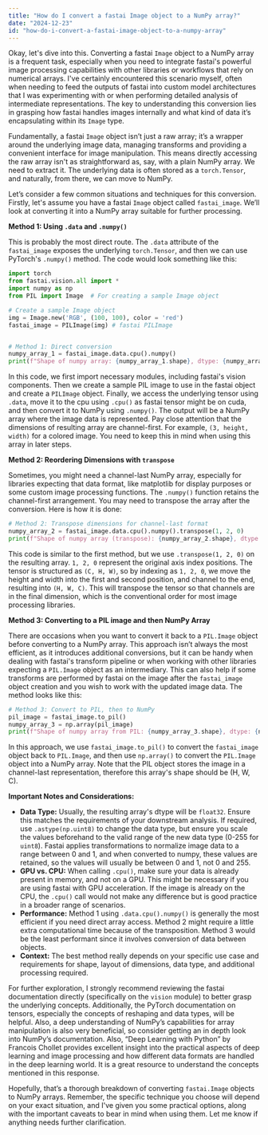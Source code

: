 ```yaml
---
title: "How do I convert a fastai Image object to a NumPy array?"
date: "2024-12-23"
id: "how-do-i-convert-a-fastai-image-object-to-a-numpy-array"
---
```


Okay, let's dive into this. Converting a fastai `Image` object to a NumPy array is a frequent task, especially when you need to integrate fastai's powerful image processing capabilities with other libraries or workflows that rely on numerical arrays. I've certainly encountered this scenario myself, often when needing to feed the outputs of fastai into custom model architectures that I was experimenting with or when performing detailed analysis of intermediate representations. The key to understanding this conversion lies in grasping how fastai handles images internally and what kind of data it’s encapsulating within its `Image` type.

Fundamentally, a fastai `Image` object isn’t just a raw array; it’s a wrapper around the underlying image data, managing transforms and providing a convenient interface for image manipulation. This means directly accessing the raw array isn't as straightforward as, say, with a plain NumPy array. We need to extract it. The underlying data is often stored as a `torch.Tensor`, and naturally, from there, we can move to NumPy.

Let’s consider a few common situations and techniques for this conversion. Firstly, let's assume you have a fastai `Image` object called `fastai_image`. We’ll look at converting it into a NumPy array suitable for further processing.

**Method 1: Using `.data` and `.numpy()`**

This is probably the most direct route. The `.data` attribute of the `fastai_image` exposes the underlying `torch.Tensor`, and then we can use PyTorch's `.numpy()` method. The code would look something like this:

```python
import torch
from fastai.vision.all import *
import numpy as np
from PIL import Image  # For creating a sample Image object

# Create a sample Image object
img = Image.new('RGB', (100, 100), color = 'red')
fastai_image = PILImage(img) # fastai PILImage


# Method 1: Direct conversion
numpy_array_1 = fastai_image.data.cpu().numpy()
print(f"Shape of numpy array: {numpy_array_1.shape}, dtype: {numpy_array_1.dtype}")
```

In this code, we first import necessary modules, including fastai's vision components. Then we create a sample PIL image to use in the fastai object and create a `PILImage` object. Finally, we access the underlying tensor using `.data`, move it to the cpu using `.cpu()` as fastai tensor might be on cuda, and then convert it to NumPy using `.numpy()`. The output will be a NumPy array where the image data is represented. Pay close attention that the dimensions of resulting array are channel-first. For example, `(3, height, width)` for a colored image. You need to keep this in mind when using this array in later steps.

**Method 2: Reordering Dimensions with `transpose`**

Sometimes, you might need a channel-last NumPy array, especially for libraries expecting that data format, like matplotlib for display purposes or some custom image processing functions. The `.numpy()` function retains the channel-first arrangement. You may need to transpose the array after the conversion. Here is how it is done:

```python
# Method 2: Transpose dimensions for channel-last format
numpy_array_2 = fastai_image.data.cpu().numpy().transpose(1, 2, 0)
print(f"Shape of numpy array (transpose): {numpy_array_2.shape}, dtype: {numpy_array_2.dtype}")
```

This code is similar to the first method, but we use `.transpose(1, 2, 0)` on the resulting array. `1, 2, 0` represent the original axis index positions. The tensor is structured as `(C, H, W)`, so by indexing as `1, 2, 0`, we move the height and width into the first and second position, and channel to the end, resulting into `(H, W, C)`. This will transpose the tensor so that channels are in the final dimension, which is the conventional order for most image processing libraries.

**Method 3: Converting to a PIL image and then NumPy Array**

There are occasions when you want to convert it back to a `PIL.Image` object before converting to a NumPy array. This approach isn’t always the most efficient, as it introduces additional conversions, but it can be handy when dealing with fastai's transform pipeline or when working with other libraries expecting a `PIL.Image` object as an intermediary. This can also help if some transforms are performed by fastai on the image after the `fastai_image` object creation and you wish to work with the updated image data. The method looks like this:

```python
# Method 3: Convert to PIL, then to NumPy
pil_image = fastai_image.to_pil()
numpy_array_3 = np.array(pil_image)
print(f"Shape of numpy array from PIL: {numpy_array_3.shape}, dtype: {numpy_array_3.dtype}")
```

In this approach, we use `fastai_image.to_pil()` to convert the `fastai_image` object back to `PIL.Image`, and then use `np.array()` to convert the `PIL.Image` object into a NumPy array. Note that the PIL object stores the image in a channel-last representation, therefore this array's shape should be (H, W, C).

**Important Notes and Considerations:**

*   **Data Type:** Usually, the resulting array's dtype will be `float32`. Ensure this matches the requirements of your downstream analysis. If required, use `.astype(np.uint8)` to change the data type, but ensure you scale the values beforehand to the valid range of the new data type (0-255 for `uint8`). Fastai applies transformations to normalize image data to a range between 0 and 1, and when converted to numpy, these values are retained, so the values will usually be between 0 and 1, not 0 and 255.
*   **GPU vs. CPU:** When calling `.cpu()`, make sure your data is already present in memory, and not on a GPU. This might be necessary if you are using fastai with GPU acceleration. If the image is already on the CPU, the `.cpu()` call would not make any difference but is good practice in a broader range of scenarios.
*   **Performance:** Method 1 using `.data.cpu().numpy()` is generally the most efficient if you need direct array access. Method 2 might require a little extra computational time because of the transposition. Method 3 would be the least performant since it involves conversion of data between objects.
*   **Context:** The best method really depends on your specific use case and requirements for shape, layout of dimensions, data type, and additional processing required.

For further exploration, I strongly recommend reviewing the fastai documentation directly (specifically on the `vision` module) to better grasp the underlying concepts. Additionally, the PyTorch documentation on tensors, especially the concepts of reshaping and data types, will be helpful. Also, a deep understanding of NumPy’s capabilities for array manipulation is also very beneficial, so consider getting an in depth look into NumPy’s documentation. Also, “Deep Learning with Python” by Francois Chollet provides excellent insight into the practical aspects of deep learning and image processing and how different data formats are handled in the deep learning world. It is a great resource to understand the concepts mentioned in this response.

Hopefully, that’s a thorough breakdown of converting `fastai.Image` objects to NumPy arrays. Remember, the specific technique you choose will depend on your exact situation, and I've given you some practical options, along with the important caveats to bear in mind when using them. Let me know if anything needs further clarification.
